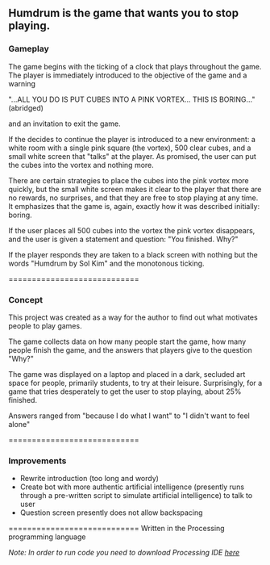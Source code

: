 ## Humdrum is the game that wants you to stop playing.


### Gameplay

The game begins with the ticking of a clock that plays throughout the game. The player is immediately introduced to the objective of the game and a warning

"...ALL YOU DO IS PUT CUBES INTO A PINK VORTEX... THIS IS BORING..." (abridged)

and an invitation to exit the game.

If the decides to continue the player is introduced to a new environment: a white room with a single pink square (the vortex), 500 clear cubes, and a small white screen that "talks" at the player. As promised, the user can put the cubes into the vortex and nothing more.

There are certain strategies to place the cubes into the pink vortex more quickly, but the small white screen makes it clear to the player that there are no rewards, no surprises, and that they are free to stop playing at any time. It emphasizes that the game is, again, exactly how it was described initially: boring.

If the user places all 500 cubes into the vortex the pink vortex disappears, and the user is given a statement and question: "You finished. Why?"

If the player responds they are taken to a black screen with nothing but the words "Humdrum by Sol Kim" and the monotonous ticking.

============================
### Concept

This project was created as a way for the author to find out what motivates people to play games.

The game collects data on how many people start the game, how many people finish the game, and the answers that players give to the question "Why?"

The game was displayed on a laptop and placed in a dark, secluded art space for people, primarily students, to try at their leisure. Surprisingly, for a game that tries desperately to get the user to stop playing, about 25% finished.

Answers ranged from "because I do what I want" to "I didn't want to feel alone"

============================
### Improvements

- Rewrite introduction (too long and wordy)
- Create bot with more authentic artificial intelligence (presently runs through a pre-written script to simulate artificial intelligence) to talk to user
- Question screen presently does not allow backspacing

============================
Written in the Processing programming language

_Note: In order to run code you need to download Processing IDE [here](https://processing.org/download/)_